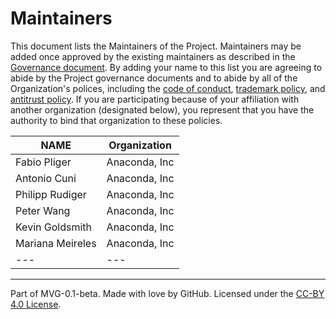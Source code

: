 # Maintainers

This document lists the Maintainers of the Project. Maintainers may be added once approved by the existing maintainers as described in the [Governance document](https://github.com/pyscript/pyscript/blob/main/GOVERNANCE.md). By adding your name to this list you are agreeing to abide by the Project governance documents and to abide by all of the Organization's polices, including the [code of conduct](https://github.com/pyscript/governance/blob/main/CODE-OF-CONDUCT.md), [trademark policy](https://github.com/pyscript/governance/blob/main/TRADEMARKS.md), and [antitrust policy](https://github.com/pyscript/governance/blob/main/TRADEMARKS.md). If you are participating because of your affiliation with another organization (designated below), you represent that you have the authority to bind that organization to these policies.

| **NAME**         | **Organization** |
| ---------------- | ---------------- |
| Fabio Pliger     | Anaconda, Inc    |
| Antonio Cuni     | Anaconda, Inc    |
| Philipp Rudiger  | Anaconda, Inc    |
| Peter Wang       | Anaconda, Inc    |
| Kevin Goldsmith  | Anaconda, Inc    |
| Mariana Meireles | Anaconda, Inc    |
| ---              | ---              |

______________________________________________________________________

Part of MVG-0.1-beta.
Made with love by GitHub. Licensed under the [CC-BY 4.0 License](https://creativecommons.org/licenses/by-sa/4.0/).
